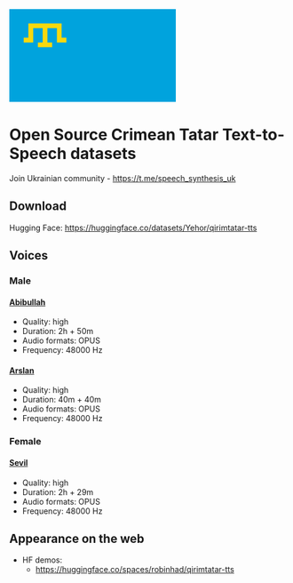 <img src="./misc/Flag_of_the_Crimean_Tatar_people.svg.png" width="300"> 

# Open Source Crimean Tatar Text-to-Speech datasets

Join Ukrainian community - https://t.me/speech_synthesis_uk

## Download

Hugging Face: https://huggingface.co/datasets/Yehor/qirimtatar-tts

## Voices

### Male

#### [Abibullah][1]

- Quality: high
- Duration: 2h + 50m
- Audio formats: OPUS
- Frequency: 48000 Hz

#### [Arslan][2]

- Quality: high
- Duration: 40m + 40m
- Audio formats: OPUS
- Frequency: 48000 Hz

### Female

#### [Sevil][3]

- Quality: high
- Duration: 2h + 29m
- Audio formats: OPUS
- Frequency: 48000 Hz

## Appearance on the web

- HF demos:
  - https://huggingface.co/spaces/robinhad/qirimtatar-tts

[1]: https://github.com/egorsmkv/qirimtatar-tts-datasets/tree/main/abibullah
[2]: https://github.com/egorsmkv/qirimtatar-tts-datasets/tree/main/arslan
[3]: https://github.com/egorsmkv/qirimtatar-tts-datasets/tree/main/sevil

